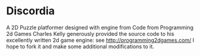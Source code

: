 Discordia
===========

A 2D Puzzle platformer designed with engine from Code from Programming 2d Games
Charles Kelly generously provided the source code to his excellently written 2d game engine:
see http://programming2dgames.com/
I hope to fork it and make some additional modifications to it. 
